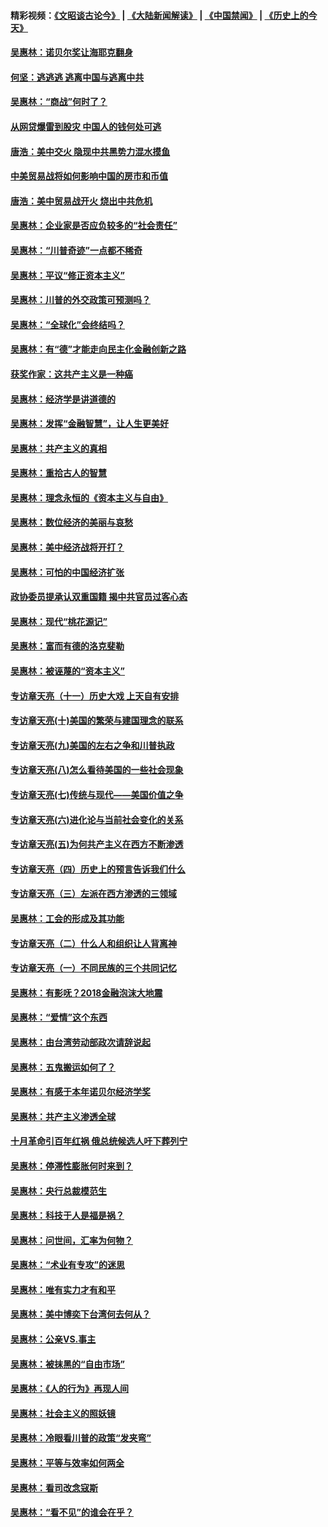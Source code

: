 #### 精彩视频：[《文昭谈古论今》](https://github.com/gfw-breaker/wenzhao/blob/master/README.md?t=01261530) | [《大陆新闻解读》](https://github.com/gfw-breaker/ntdtv-comedy/blob/master/README.md?t=01261530) | [《中国禁闻》](https://github.com/gfw-breaker/ntdtv-news/blob/master/README.md?t=01261530) | [《历史上的今天》](https://github.com/gfw-breaker/today-in-history/blob/master/README.md?t=01261530) 

#### [吴惠林：诺贝尔奖让海耶克翻身](../pages/nsc423/n10890049.md?t=01261530) 

#### [何坚：逃逃逃 逃离中国与逃离中共](../pages/nsc423/n10592891.md?t=01261530) 

#### [吴惠林：“商战”何时了？](../pages/nsc423/n10573558.md?t=01261530) 

#### [从网贷爆雷到股灾 中国人的钱何处可逃](../pages/nsc423/n10572800.md?t=01261530) 

#### [唐浩：美中交火 隐现中共黑势力混水摸鱼](../pages/nsc423/n10544040.md?t=01261530) 

#### [中美贸易战将如何影响中国的房市和币值](../pages/nsc423/n10543697.md?t=01261530) 

#### [唐浩：美中贸易战开火 烧出中共危机](../pages/nsc423/n10540126.md?t=01261530) 

#### [吴惠林：企业家是否应负较多的“社会责任”](../pages/nsc423/n10535022.md?t=01261530) 

#### [吴惠林：“川普奇迹”一点都不稀奇](../pages/nsc423/n10512808.md?t=01261530) 

#### [吴惠林：平议“修正资本主义”](../pages/nsc423/n10495724.md?t=01261530) 

#### [吴惠林：川普的外交政策可预测吗？](../pages/nsc423/n10462387.md?t=01261530) 

#### [吴惠林：“全球化”会终结吗？](../pages/nsc423/n10452838.md?t=01261530) 

#### [吴惠林：有“德”才能走向民主化金融创新之路](../pages/nsc423/n10432292.md?t=01261530) 

#### [获奖作家：这共产主义是一种癌](../pages/nsc423/n10431541.md?t=01261530) 

#### [吴惠林：经济学是讲道德的](../pages/nsc423/n10398014.md?t=01261530) 

#### [吴惠林：发挥“金融智慧”，让人生更美好](../pages/nsc423/n10375019.md?t=01261530) 

#### [吴惠林：共产主义的真相](../pages/nsc423/n10351394.md?t=01261530) 

#### [吴惠林：重拾古人的智慧](../pages/nsc423/n10337691.md?t=01261530) 

#### [吴惠林：理念永恒的《资本主义与自由》](../pages/nsc423/n10316274.md?t=01261530) 

#### [吴惠林：数位经济的美丽与哀愁](../pages/nsc423/n10292946.md?t=01261530) 

#### [吴惠林：美中经济战将开打？](../pages/nsc423/n10258825.md?t=01261530) 

#### [吴惠林：可怕的中国经济扩张](../pages/nsc423/n10219147.md?t=01261530) 

#### [政协委员提承认双重国籍 揭中共官员过客心态](../pages/nsc423/n10208809.md?t=01261530) 

#### [吴惠林：现代“桃花源记”](../pages/nsc423/n10185234.md?t=01261530) 

#### [吴惠林：富而有德的洛克斐勒](../pages/nsc423/n10142264.md?t=01261530) 

#### [吴惠林：被诬蔑的“资本主义”](../pages/nsc423/n10124816.md?t=01261530) 

#### [专访章天亮（十一）历史大戏 上天自有安排](../pages/nsc423/n10094905.md?t=01261530) 

#### [专访章天亮(十)美国的繁荣与建国理念的联系](../pages/nsc423/n10094899.md?t=01261530) 

#### [专访章天亮(九)美国的左右之争和川普执政](../pages/nsc423/n10094889.md?t=01261530) 

#### [专访章天亮(八)怎么看待美国的一些社会现象](../pages/nsc423/n10094857.md?t=01261530) 

#### [专访章天亮(七)传统与现代——美国价值之争](../pages/nsc423/n10093140.md?t=01261530) 

#### [专访章天亮(六)进化论与当前社会变化的关系](../pages/nsc423/n10092036.md?t=01261530) 

#### [专访章天亮(五)为何共产主义在西方不断渗透](../pages/nsc423/n10083620.md?t=01261530) 

#### [专访章天亮（四）历史上的预言告诉我们什么](../pages/nsc423/n10083606.md?t=01261530) 

#### [专访章天亮（三）左派在西方渗透的三领域](../pages/nsc423/n10081115.md?t=01261530) 

#### [吴惠林：工会的形成及其功能](../pages/nsc423/n10080633.md?t=01261530) 

#### [专访章天亮（二）什么人和组织让人背离神](../pages/nsc423/n10076637.md?t=01261530) 

#### [专访章天亮（一）不同民族的三个共同记忆](../pages/nsc423/n10074188.md?t=01261530) 

#### [吴惠林：有影呒？2018金融泡沫大地震](../pages/nsc423/n10040534.md?t=01261530) 

#### [吴惠林：“爱情”这个东西](../pages/nsc423/n10019423.md?t=01261530) 

#### [吴惠林：由台湾劳动部政次请辞说起](../pages/nsc423/n9979679.md?t=01261530) 

#### [吴惠林：五鬼搬运如何了？](../pages/nsc423/n9925338.md?t=01261530) 

#### [吴惠林：有感于本年诺贝尔经济学奖](../pages/nsc423/n9871883.md?t=01261530) 

#### [吴惠林：共产主义渗透全球](../pages/nsc423/n9812748.md?t=01261530) 

#### [十月革命引百年红祸 俄总统候选人吁下葬列宁](../pages/nsc423/n9810182.md?t=01261530) 

#### [吴惠林：停滞性膨胀何时来到？](../pages/nsc423/n9764136.md?t=01261530) 

#### [吴惠林：央行总裁模范生](../pages/nsc423/n9728134.md?t=01261530) 

#### [吴惠林：科技于人是福是祸？](../pages/nsc423/n9672982.md?t=01261530) 

#### [吴惠林：问世间，汇率为何物？](../pages/nsc423/n9621788.md?t=01261530) 

#### [吴惠林：“术业有专攻”的迷思](../pages/nsc423/n9580363.md?t=01261530) 

#### [吴惠林：唯有实力才有和平](../pages/nsc423/n9529599.md?t=01261530) 

#### [吴惠林：美中博奕下台湾何去何从？](../pages/nsc423/n9483598.md?t=01261530) 

#### [吴惠林：公亲VS.事主](../pages/nsc423/n9425637.md?t=01261530) 

#### [吴惠林：被抹黑的“自由市场”](../pages/nsc423/n9351545.md?t=01261530) 

#### [吴惠林：《人的行为》再现人间](../pages/nsc423/n9296339.md?t=01261530) 

#### [吴惠林：社会主义的照妖镜](../pages/nsc423/n9243460.md?t=01261530) 

#### [吴惠林：冷眼看川普的政策“发夹弯”](../pages/nsc423/n9120684.md?t=01261530) 

#### [吴惠林：平等与效率如何两全](../pages/nsc423/n9075430.md?t=01261530) 

#### [吴惠林：看司改念寇斯](../pages/nsc423/n9024915.md?t=01261530) 

#### [吴惠林：“看不见”的谁会在乎？](../pages/nsc423/n8977488.md?t=01261530) 

